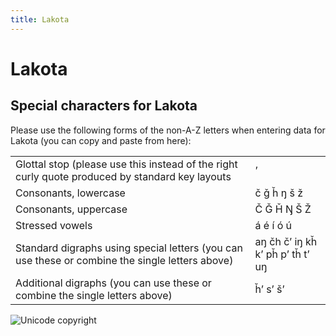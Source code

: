 ```yaml
---
title: Lakota
---
```

# Lakota

## Special characters for Lakota

Please use the following forms of the non-A-Z letters when entering data for Lakota (you can copy and paste from here):

|  |  |
|---|---|
| Glottal stop (please use this instead of the right curly quote produced by standard key layouts |   ʼ   |
| Consonants, lowercase |   č   ǧ   ȟ   ŋ   š   ž   |
| Consonants, uppercase |   Č   Ǧ   Ȟ   Ŋ   Š   Ž   |
| Stressed vowels |   á   é   í   ó   ú   |
| Standard digraphs using special letters (you can use these or combine the single letters above) |   aŋ   čh   čʼ   iŋ   kȟ   kʼ   pȟ   pʼ   tȟ   tʼ   uŋ   |
| Additional digraphs (you can use these or combine the single letters above) |   ȟʼ   sʼ   šʼ   |

![Unicode copyright](https://www.unicode.org/img/hb_notice.gif)